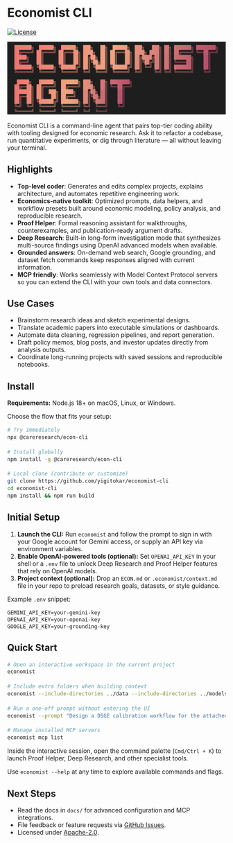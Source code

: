 # Economist CLI

[![License](https://img.shields.io/github/license/yigitokar/economist-cli)](https://github.com/yigitokar/economist-cli/blob/main/LICENSE)

![Economist CLI Screenshot](./docs/assets/economist-screenshot.png)

Economist CLI is a command-line agent that pairs top-tier coding ability with tooling designed for economic research. Ask it to refactor a codebase, run quantitative experiments, or dig through literature — all without leaving your terminal.

## Highlights
- **Top-level coder**: Generates and edits complex projects, explains architecture, and automates repetitive engineering work.
- **Economics-native toolkit**: Optimized prompts, data helpers, and workflow presets built around economic modeling, policy analysis, and reproducible research.
- **Proof Helper**: Formal reasoning assistant for walkthroughs, counterexamples, and publication-ready argument drafts.
- **Deep Research**: Built-in long-form investigation mode that synthesizes multi-source findings using OpenAI advanced models when available.
- **Grounded answers**: On-demand web search, Google grounding, and dataset fetch commands keep responses aligned with current information.
- **MCP friendly**: Works seamlessly with Model Context Protocol servers so you can extend the CLI with your own tools and data connectors.

## Use Cases
- Brainstorm research ideas and sketch experimental designs.
- Translate academic papers into executable simulations or dashboards.
- Automate data cleaning, regression pipelines, and report generation.
- Draft policy memos, blog posts, and investor updates directly from analysis outputs.
- Coordinate long-running projects with saved sessions and reproducible notebooks.

## Install
**Requirements:** Node.js 18+ on macOS, Linux, or Windows.

Choose the flow that fits your setup:

```bash
# Try immediately
npx @careresearch/econ-cli

# Install globally
npm install -g @careresearch/econ-cli

# Local clone (contribute or customize)
git clone https://github.com/yigitokar/economist-cli
cd economist-cli
npm install && npm run build
```

## Initial Setup
1. **Launch the CLI:** Run `economist` and follow the prompt to sign in with your Google account for Gemini access, or supply an API key via environment variables.
2. **Enable OpenAI-powered tools (optional):** Set `OPENAI_API_KEY` in your shell or a `.env` file to unlock Deep Research and Proof Helper features that rely on OpenAI models.
3. **Project context (optional):** Drop an `ECON.md` or `.economist/context.md` file in your repo to preload research goals, datasets, or style guidance.

Example `.env` snippet:

```dotenv
GEMINI_API_KEY=your-gemini-key
OPENAI_API_KEY=your-openai-key
GOOGLE_API_KEY=your-grounding-key
```

## Quick Start
```bash
# Open an interactive workspace in the current project
economist

# Include extra folders when building context
economist --include-directories ../data --include-directories ../models

# Run a one-off prompt without entering the UI
economist --prompt "Design a DSGE calibration workflow for the attached data"

# Manage installed MCP servers
economist mcp list
```

Inside the interactive session, open the command palette (`Cmd/Ctrl + K`) to launch Proof Helper, Deep Research, and other specialist tools.

Use `economist --help` at any time to explore available commands and flags.

## Next Steps
- Read the docs in `docs/` for advanced configuration and MCP integrations.
- File feedback or feature requests via [GitHub Issues](https://github.com/yigitokar/economist-cli/issues).
- Licensed under [Apache-2.0](https://github.com/yigitokar/economist-cli/blob/main/LICENSE).

